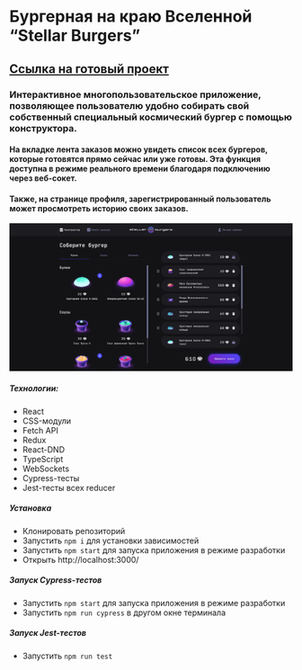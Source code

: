 # Бургерная на краю Вселенной “Stellar Burgers”
 ## [Ссылка на готовый проект](https://oalbukova.github.io/REACT-BURGER/)

### Интерактивное многопользовательское приложение, позволяющее пользователю удобно собирать свой собственный специальный космический бургер с помощью конструктора.

#### На вкладке лента заказов можно увидеть список всех бургеров, которые готовятся прямо сейчас или уже готовы. Эта функция доступна в режиме реального времени благодаря подключению через веб-сокет.
#### Также, на странице профиля, зарегистрированный пользователь может просмотреть историю своих заказов.

[![project website preview](src/images/constructor.png)](https://oalbukova.github.io/REACT-BURGER/)

##### Технологии:
* React
* CSS-модули
* Fetch API
* Redux
* React-DND
* TypeScript
* WebSockets
* Cypress-тесты
* Jest-тесты всех reducer

##### Установка
* Клонировать репозиторий
* Запустить `npm i` для установки зависимостей
* Запустить `npm start` для запуска приложения в режиме разработки
* Открыть http://localhost:3000/

##### Запуск Cypress-тестов
* Запустить `npm start` для запуска приложения в режиме разработки
* Запустить `npm run cypress` в другом окне терминала

##### Запуск Jest-тестов
* Запустить  `npm run test`
